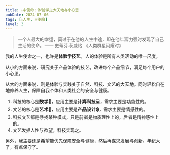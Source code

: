 ```yaml
---
title: 💧中使命：体验学之大天地与小心思
pubDate: 2024-07-06
tags: [💧人生, 🔥使命]
level: 3
---
```


> 一个人最大的幸运，莫过于在他的人生中途，即在他年富力强时发现了自己生活的使命。—— 史蒂芬.茨威格 《人类群星闪耀时》

我的人生使命之一，也许是**体验学技艺**。人的体验是所有人类活动的唯一尺度。

从小的方面来说，研究关于产品体验的技艺，改进每个产品细节，满足每个用户的小心思。

从大的方面来说，则是体验与实践关于自然、科技、文艺的大天地。同时轻松自在地修养人生，保障自我个体和人类社会的安全与健康。

1. 科技的核心是**数学📐**，应用主要是**计算科技💻**，需求主要是功能性的。
2. 文艺的核心是**艺术🎨**，应用主要是**产品设计⌚️**，需求主要是情感性的。
3. 科技文艺都是寻找某种模式，只是前者是物质理性上的，后者是精神感性上的。
4. 文艺发掘人性与欲望，科技实现之。

另外，我主要还是希望能优先保障安全与健康，然后再谋求发展与创新。年纪大了，有点保守了。
